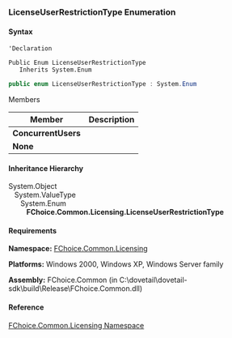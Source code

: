 ﻿### LicenseUserRestrictionType Enumeration

#### Syntax

```vbnet
'Declaration

Public Enum LicenseUserRestrictionType 
   Inherits System.Enum
```

```csharp
public enum LicenseUserRestrictionType : System.Enum 
```

Members

| Member | Description |
| --- | --- |
| **ConcurrentUsers** |   |
| **None** |   |

#### Inheritance Hierarchy

System.Object  
   System.ValueType  
      System.Enum  
         **FChoice.Common.Licensing.LicenseUserRestrictionType**  

#### Requirements

**Namespace:** [FChoice.Common.Licensing](FChoice.Common~FChoice.Common.Licensing_namespace.md)

**Platforms:** Windows 2000, Windows XP, Windows Server family

**Assembly:** FChoice.Common (in C:\\dovetail\\dovetail-sdk\\build\\Release\\FChoice.Common.dll)

#### Reference

[FChoice.Common.Licensing Namespace](FChoice.Common~FChoice.Common.Licensing_namespace.md)